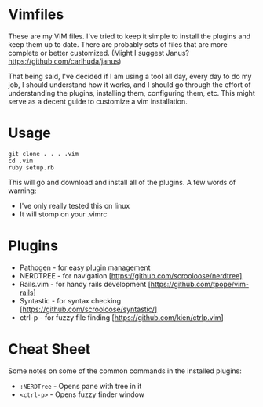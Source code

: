 Vimfiles
========

These are my VIM files. I've tried to keep it simple to install the plugins and 
keep them up to date.  There are probably sets of files that are more complete 
or better customized. (Might I suggest Janus? https://github.com/carlhuda/janus)

That being said, I've decided if I am using a tool all day, every day to do 
my job, I should understand how it works, and I should go through the effort
of understanding the plugins, installing them, configuring them, etc. This
might serve as a decent guide to customize a vim installation.

Usage
=====

    git clone . . . .vim
    cd .vim
    ruby setup.rb

This will go and download and install all of the plugins. A few words of warning:

* I've only really tested this on linux
* It will stomp on your .vimrc

Plugins
=======

* Pathogen  - for easy plugin management
* NERDTREE  - for navigation [https://github.com/scrooloose/nerdtree]
* Rails.vim - for handy rails development [https://github.com/tpope/vim-rails] 
* Syntastic - for syntax checking [https://github.com/scrooloose/syntastic/]
* ctrl-p    - for fuzzy file finding [https://github.com/kien/ctrlp.vim]
 
Cheat Sheet
===========

Some notes on some of the common commands in the installed plugins:

* `:NERDTree` - Opens pane with tree in it
* `<ctrl-p>` - Opens fuzzy finder window